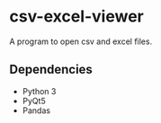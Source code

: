 # csv-excel-viewer
A program to open csv and excel files.

## Dependencies
* Python 3
* PyQt5
* Pandas

